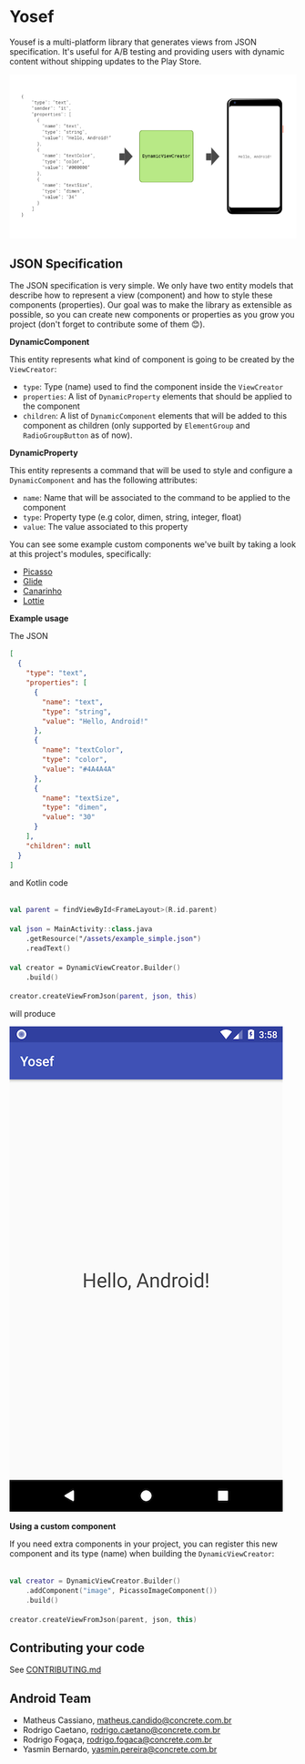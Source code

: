 Yosef
===================

Yousef is a multi-platform library that generates views from JSON specification.
It's useful for A/B testing and providing users with dynamic content without shipping updates to the Play Store.


![](art/artboard.png)

JSON Specification
-------------------------------

The JSON specification is very simple. We only have two entity models that describe how to represent a view (component) 
and how to style these components (properties). Our goal was to make the library as extensible as possible,
so you can create new components or properties as you grow you project (don't forget to contribute some of them 😊).

**DynamicComponent**

This entity represents what kind of component is going to be created by the `ViewCreator`:

* `type`: Type (name) used to find the component inside the `ViewCreator`
* `properties`: A list of `DynamicProperty` elements that should be applied to the component
* `children`: A list of `DynamicComponent` elements that will be added to this component as children (only supported by `ElementGroup` and `RadioGroupButton` as of now).

**DynamicProperty**

This entity represents a command that will be used to style and configure a `DynamicComponent` and has the following attributes:

* `name`: Name that will be associated to the command to be applied to the component
* `type`: Property type (e.g color, dimen, string, integer, float)
* `value`: The value associated to this property

You can see some example custom components we've built by taking a look at this project's modules,
specifically:

- [Picasso][1]
- [Glide][2]
- [Canarinho][3]
- [Lottie][4]


**Example usage**

The JSON

```json
[
  {
    "type": "text",
    "properties": [
      {
        "name": "text",
        "type": "string",
        "value": "Hello, Android!"
      },
      {
        "name": "textColor",
        "type": "color",
        "value": "#4A4A4A"
      },
      {
        "name": "textSize",
        "type": "dimen",
        "value": "30"
      }
    ],
    "children": null
  }
]
```

and Kotlin code

```kotlin

val parent = findViewById<FrameLayout>(R.id.parent)

val json = MainActivity::class.java
    .getResource("/assets/example_simple.json")
    .readText()

val creator = DynamicViewCreator.Builder()
    .build()

creator.createViewFromJson(parent, json, this)
```

will produce

![](art/screenshot_example.png)


**Using a custom component**

If you need extra components in your project, you can register this new component and its type (name) when building the `DynamicViewCreator`:

```kotlin

val creator = DynamicViewCreator.Builder()
    .addComponent("image", PicassoImageComponent())
    .build()

creator.createViewFromJson(parent, json, this)
```

Contributing your code
-------------------------------

See [CONTRIBUTING.md][contributing]

Android Team
-------------------------------

* Matheus Cassiano, matheus.candido@concrete.com.br
* Rodrigo Caetano, rodrigo.caetano@concrete.com.br
* Rodrigo Fogaça, rodrigo.fogaca@concrete.com.br
* Yasmin Bernardo, yasmin.pereira@concrete.com.br

[1]: picasso
[2]: glide
[3]: canarinho
[4]: lottie
[contributing]: CONTRIBUTING.md
